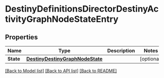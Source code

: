 # DestinyDefinitionsDirectorDestinyActivityGraphNodeStateEntry

## Properties
Name | Type | Description | Notes
------------ | ------------- | ------------- | -------------
**State** | [**DestinyDestinyGraphNodeState**](Destiny.DestinyGraphNodeState.md) |  | [optional] 

[[Back to Model list]](../README.md#documentation-for-models) [[Back to API list]](../README.md#documentation-for-api-endpoints) [[Back to README]](../README.md)



